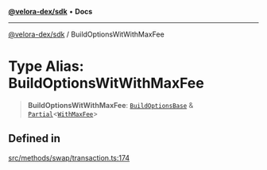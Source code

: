 [**@velora-dex/sdk**](../README.md) • **Docs**

***

[@velora-dex/sdk](../globals.md) / BuildOptionsWitWithMaxFee

# Type Alias: BuildOptionsWitWithMaxFee

> **BuildOptionsWitWithMaxFee**: [`BuildOptionsBase`](BuildOptionsBase.md) & [`Partial`](../-internal-/type-aliases/Partial.md)\<[`WithMaxFee`](../-internal-/type-aliases/WithMaxFee.md)\>

## Defined in

[src/methods/swap/transaction.ts:174](https://github.com/VeloraDEX/sdk/blob/feat/extend_delta_orders_filtering/src/methods/swap/transaction.ts#L174)
